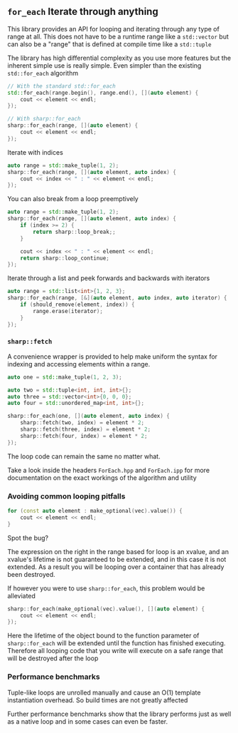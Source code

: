 `for_each` Iterate through anything
----------

This library provides an API for looping and iterating through any type of
range at all.  This does not have to be a runtime range like a `std::vector`
but can also be a "range" that is defined at compile time like a `std::tuple`

The library has high differential complexity as you use more features but the
inherent simple use is really simple.  Even simpler than the existing
`std::for_each` algorithm

```c++
// With the standard std::for_each
std::for_each(range.begin(), range.end(), [](auto element) {
    cout << element << endl;
});

// With sharp::for_each
sharp::for_each(range, [](auto element) {
    cout << element << endl;
});
```

Iterate with indices

```c++
auto range = std::make_tuple(1, 2);
sharp::for_each(range, [](auto element, auto index) {
    cout << index << " : " << element << endl;
});
```

You can also break from a loop preemptively

```c++
auto range = std::make_tuple(1, 2);
sharp::for_each(range, [](auto element, auto index) {
    if (index >= 2) {
        return sharp::loop_break;;
    }

    cout << index << " : " << element << endl;
    return sharp::loop_continue;
});
```

Iterate through a list and peek forwards and backwards with iterators

```c++
auto range = std::list<int>{1, 2, 3};
sharp::for_each(range, [&](auto element, auto index, auto iterator) {
    if (should_remove(element, index)) {
        range.erase(iterator);
    }
});
```

### `sharp::fetch`

A convenience wrapper is provided to help make uniform the syntax for indexing
and accessing elements within a range.

```c++
auto one = std::make_tuple(1, 2, 3);

auto two = std::tuple<int, int, int>{};
auto three = std::vector<int>{0, 0, 0};
auto four = std::unordered_map<int, int>{};

sharp::for_each(one, [](auto element, auto index) {
    sharp::fetch(two, index) = element * 2;
    sharp::fetch(three, index) = element * 2;
    sharp::fetch(four, index) = element * 2;
});
```

The loop code can remain the same no matter what.

Take a look inside the headers `ForEach.hpp` and `ForEach.ipp` for more
documentation on the exact workings of the algorithm and utility

### Avoiding common looping pitfalls

```c++
for (const auto element : make_optional(vec).value()) {
    cout << element << endl;
}
```

Spot the bug?

The expression on the right in the range based for loop is an xvalue, and an
xvalue's lifetime is not guaranteed to be extended, and in this case it is not
extended.  As a result you will be looping over a container that has already
been destroyed.

If however you were to use `sharp::for_each`, this problem would be alleviated

```c++
sharp::for_each(make_optional(vec).value(), [](auto element) {
    cout << element << endl;
});
```

Here the lifetime of the object bound to the function parameter of
`sharp::for_each` will be extended until the function has finished executing.
Therefore all looping code that you write will execute on a safe range that
will be destroyed after the loop

### Performance benchmarks

Tuple-like loops are unrolled manually and cause an O(1) template
instantiation overhead.  So build times are not greatly affected

Further performance benchmarks show that the library performs just as well as
a native loop and in some cases can even be faster.
